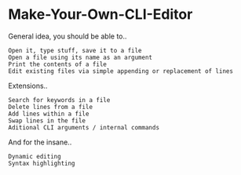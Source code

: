 # Make-Your-Own-CLI-Editor

General idea, you should be able to..
```
Open it, type stuff, save it to a file
Open a file using its name as an argument
Print the contents of a file
Edit existing files via simple appending or replacement of lines
```
Extensions..
```
Search for keywords in a file
Delete lines from a file
Add lines within a file
Swap lines in the file
Aditional CLI arguments / internal commands
```
And for the insane..
```
Dynamic editing
Syntax highlighting
```
